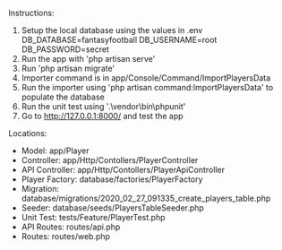 Instructions:
1. Setup the local database using the values in .env
	DB_DATABASE=fantasyfootball
	DB_USERNAME=root
	DB_PASSWORD=secret
2. Run the app with 'php artisan serve'
3. Run 'php artisan migrate'
4. Importer command is in app/Console/Command/ImportPlayersData
5. Run the importer using 'php artisan command:ImportPlayersData' to populate the database
7. Run the unit test using '.\vendor\bin\phpunit'
6. Go to http://127.0.0.1:8000/ and test the app

Locations:
- Model: app/Player
- Controller: app/Http/Contollers/PlayerController
- API Controller: app/Http/Contollers/PlayerApiController
- Player Factory: database/factories/PlayerFactory
- Migration: database/migrations/2020_02_27_091335_create_players_table.php
- Seeder: database/seeds/PlayersTableSeeder.php
- Unit Test: tests/Feature/PlayerTest.php
- API Routes: routes/api.php
- Routes: routes/web.php
	
